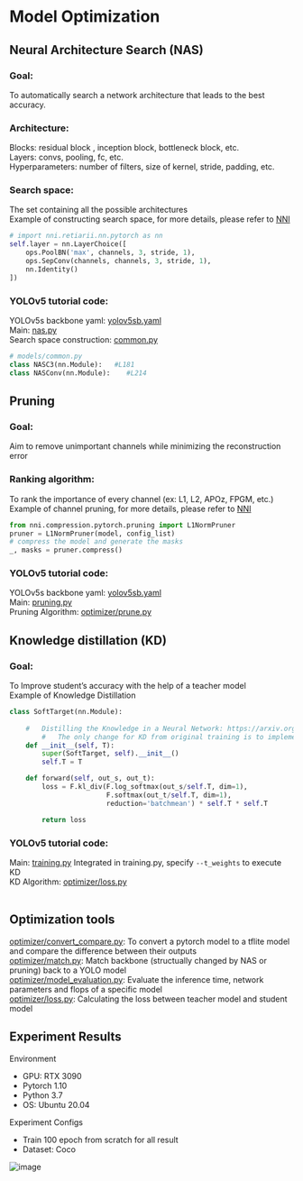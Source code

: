 # Model Optimization

## Neural Architecture Search (NAS) 

### Goal: 
To automatically search a network architecture that leads to the best accuracy. 

### Architecture:
Blocks: residual block , inception block, bottleneck block, etc. <br>
Layers: convs, pooling, fc, etc.<br>
Hyperparameters: number of filters, size of kernel, stride, padding, etc.<br>

### Search space:
The set containing all the possible architectures <br>
Example of constructing search space, for more details, please refer to [NNI](https://nni.readthedocs.io/en/stable/nas/construct_space.html)
```python
# import nni.retiarii.nn.pytorch as nn
self.layer = nn.LayerChoice([
    ops.PoolBN('max', channels, 3, stride, 1),
    ops.SepConv(channels, channels, 3, stride, 1),
    nn.Identity()
])
```

### YOLOv5 tutorial code: <br>
YOLOv5s backbone yaml: [yolov5sb.yaml](https://github.com/Raychen0617/yolov5_optimization/blob/master/models/yolov5sb.yaml)<br>
Main: [nas.py](https://github.com/Raychen0617/yolov5_optimization/blob/master/nas.py) <br>
Search space construction: [common.py](https://github.com/Raychen0617/yolov5_optimization/blob/master/models/common.py)
```python
# models/common.py
class NASC3(nn.Module):   #L181
class NASConv(nn.Module):    #L214
```

## Pruning 
### Goal: 
Aim to remove unimportant channels while minimizing the reconstruction error  <br>

### Ranking algorithm: 
To rank the importance of every channel (ex: L1, L2, APOz, FPGM, etc.) <br>
Example of channel pruning, for more details, please refer to [NNI](https://nni.readthedocs.io/en/stable/tutorials/pruning_quick_start_mnist.html)
```python 
from nni.compression.pytorch.pruning import L1NormPruner
pruner = L1NormPruner(model, config_list)
# compress the model and generate the masks
_, masks = pruner.compress()
```
### YOLOv5 tutorial code: <br>
YOLOv5s backbone yaml: [yolov5sb.yaml](https://github.com/Raychen0617/yolov5_optimization/blob/master/models/yolov5sb.yaml)<br>
Main: [pruning.py](https://github.com/Raychen0617/yolov5_optimization/blob/master/pruning.py) <br>
Pruning Algorithm: [optimizer/prune.py](https://github.com/Raychen0617/yolov5_optimization/blob/master/optimizer/prune.py)<br>

## Knowledge distillation (KD)
### Goal:
To Improve student’s accuracy with the help of a teacher model <br>
Example of Knowledge Distillation 
```python 
class SoftTarget(nn.Module):
	
	#   Distilling the Knowledge in a Neural Network: https://arxiv.org/pdf/1503.02531.pdf
        #   The only change for KD from original training is to implement a new loss function 
	def __init__(self, T):
		super(SoftTarget, self).__init__()
		self.T = T

	def forward(self, out_s, out_t):
		loss = F.kl_div(F.log_softmax(out_s/self.T, dim=1),
						F.softmax(out_t/self.T, dim=1),
						reduction='batchmean') * self.T * self.T

		return loss
```
### YOLOv5 tutorial code: <br>
Main: [training.py](https://github.com/Raychen0617/yolov5_optimization/blob/master/training.py) Integrated in training.py, specify `--t_weights` to execute KD <br>
KD Algorithm: [optimizer/loss.py](https://github.com/Raychen0617/yolov5_optimization/blob/master/optimizer/loss.py)<br> 
<br>

## Optimization tools
[optimizer/convert_compare.py](https://github.com/Raychen0617/yolov5_optimization/blob/master/optimizer/convert_compare.py): To convert a pytorch model to a tflite model and compare the difference between their outputs<br>
[optimizer/match.py](https://github.com/Raychen0617/yolov5_optimization/blob/master/optimizer/match.py): Match backbone (structually changed by NAS or pruning) back to a YOLO model<br>
[optimizer/model_evaluation.py](https://github.com/Raychen0617/yolov5_optimization/blob/master/optimizer/model_evaluation.py): Evaluate the inference time, network parameters and flops of a specific model<br>
[optimizer/loss.py](https://github.com/Raychen0617/yolov5_optimization/blob/master/optimizer/loss.py): Calculating the loss between teacher model and student model

## Experiment Results

Environment 
- GPU: RTX 3090 
- Pytorch 1.10
- Python 3.7
- OS: Ubuntu 20.04

Experiment Configs
- Train 100 epoch from scratch for all result  
- Dataset: Coco 

![image](https://user-images.githubusercontent.com/46586372/187589064-ec7fc7df-0ca1-44b2-9849-24d28dc3391b.png)

